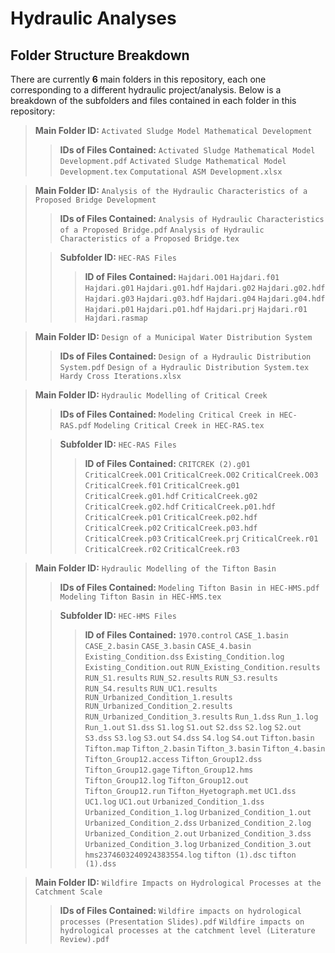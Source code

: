 # Hydraulic Analyses

## Folder Structure Breakdown
There are currently **6** main folders in this repository, each one corresponding to a different hydraulic project/analysis. Below is a breakdown of the subfolders and files contained in each folder in this repository:
   
 > **Main Folder ID:** ```Activated Sludge Model Mathematical Development```
 >
 >> **IDs of Files Contained:** ```Activated Sludge Mathematical Model Development.pdf```   ```Activated Sludge Mathematical Model Development.tex```    ```Computational ASM Development.xlsx```

   
 > **Main Folder ID:** ```Analysis of the Hydraulic Characteristics of a Proposed Bridge Development```
 >
 >> **IDs of Files Contained:** ```Analysis of Hydraulic Characteristics of a Proposed Bridge.pdf``` ```Analysis of Hydraulic Characteristics of a Proposed Bridge.tex```
 >
 >> **Subfolder ID:** ```HEC-RAS Files```
 >>
 >>> **ID of Files Contained:** ```Hajdari.O01``` ```Hajdari.f01```  ```Hajdari.g01```  ```Hajdari.g01.hdf```  ```Hajdari.g02``` ```Hajdari.g02.hdf``` ```Hajdari.g03```  ```Hajdari.g03.hdf```  ```Hajdari.g04```  ```Hajdari.g04.hdf``` ```Hajdari.p01``` ```Hajdari.p01.hdf```  ```Hajdari.prj```  ```Hajdari.r01```  ```Hajdari.rasmap```
   
  > **Main Folder ID:** ```Design of a Municipal Water Distribution System```
  >
  >> **IDs of Files Contained:** ```Design of a Hydraulic Distribution System.pdf``` ```Design of a Hydraulic Distribution System.tex``` ```Hardy Cross Iterations.xlsx```
   
  > **Main Folder ID:** ```Hydraulic Modelling of Critical Creek```
  >
  >> **IDs of Files Contained:** ```Modeling Critical Creek in HEC-RAS.pdf``` ```Modeling Critical Creek in HEC-RAS.tex```
  >
  >> **Subfolder ID:** ```HEC-RAS Files```
  >>
  >>> **ID of Files Contained:** ```CRITCREK (2).g01``` ```CriticalCreek.O01``` ```CriticalCreek.O02``` ```CriticalCreek.O03``` ```CriticalCreek.f01``` ```CriticalCreek.g01``` ```CriticalCreek.g01.hdf``` ```CriticalCreek.g02``` ```CriticalCreek.g02.hdf``` ```CriticalCreek.p01.hdf``` ```CriticalCreek.p01``` ```CriticalCreek.p02.hdf``` ```CriticalCreek.p02``` ```CriticalCreek.p03.hdf``` ```CriticalCreek.p03``` ```CriticalCreek.prj``` ```CriticalCreek.r01``` ```CriticalCreek.r02``` ```CriticalCreek.r03```
   
  > **Main Folder ID:** ```Hydraulic Modelling of the Tifton Basin```
  >
  >> **IDs of Files Contained:** ```Modeling Tifton Basin in HEC-HMS.pdf``` ```Modeling Tifton Basin in HEC-HMS.tex```
  >
  >> **Subfolder ID:** ```HEC-HMS Files```
  >>
  >>> **ID of Files Contained:** ```1970.control``` ```CASE_1.basin``` ```CASE_2.basin``` ```CASE_3.basin``` ```CASE_4.basin``` ```Existing_Condition.dss``` ```Existing_Condition.log``` ```Existing_Condition.out``` ```RUN_Existing_Condition.results``` ```RUN_S1.results``` ```RUN_S2.results``` ```RUN_S3.results``` ```RUN_S4.results``` ```RUN_UC1.results``` ```RUN_Urbanized_Condition_1.results``` ```RUN_Urbanized_Condition_2.results``` ```RUN_Urbanized_Condition_3.results``` ```Run_1.dss``` ```Run_1.log``` ```Run_1.out``` ```S1.dss``` ```S1.log``` ```S1.out``` ```S2.dss``` ```S2.log``` ```S2.out``` ```S3.dss``` ```S3.log``` ```S3.out``` ```S4.dss``` ```S4.log``` ```S4.out``` ```Tifton.basin``` ```Tifton.map``` ```Tifton_2.basin``` ```Tifton_3.basin``` ```Tifton_4.basin``` ```Tifton_Group12.access``` ```Tifton_Group12.dss``` ```Tifton_Group12.gage``` ```Tifton_Group12.hms``` ```Tifton_Group12.log``` ```Tifton_Group12.out``` ```Tifton_Group12.run``` ```Tifton_Hyetograph.met``` ```UC1.dss``` ```UC1.log``` ```UC1.out``` ```Urbanized_Condition_1.dss``` ```Urbanized_Condition_1.log``` ```Urbanized_Condition_1.out```
  ```Urbanized_Condition_2.dss``` ```Urbanized_Condition_2.log``` ```Urbanized_Condition_2.out``` ```Urbanized_Condition_3.dss``` ```Urbanized_Condition_3.log``` ```Urbanized_Condition_3.out``` ```hms2374603240924383554.log``` ```tifton (1).dsc``` ```tifton (1).dss```
   
  > **Main Folder ID:** ```Wildfire Impacts on Hydrological Processes at the Catchment Scale```
  >
  >> **IDs of Files Contained:** ```Wildfire impacts on hydrological processes (Presentation Slides).pdf``` ```Wildfire impacts on hydrological processes at the catchment level (Literature Review).pdf```
